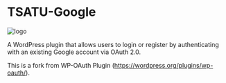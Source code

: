 TSATU-Google
========

![logo](http://files.glassocean.net/github/wp-oauth-logo.png)

A WordPress plugin that allows users to login or register by authenticating with an existing Google account via OAuth 2.0.

This is a fork from WP-OAuth Plugin (https://wordpress.org/plugins/wp-oauth/).
